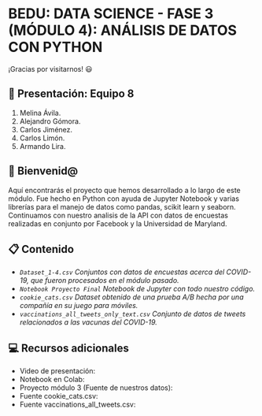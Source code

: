 # BEDU: DATA SCIENCE - FASE 3 (MÓDULO 4): ANÁLISIS DE DATOS CON PYTHON
¡Gracias por visitarnos! 😃

## 🙋 Presentación: Equipo 8
1. Melina Ávila.
3. Alejandro Gómora.
4. Carlos Jiménez.
5. Carlos Limón.
6. Armando Lira.

## 👋 Bienvenid@
Aquí encontrarás el proyecto que hemos desarrollado a lo largo de este módulo. Fue hecho en Python con ayuda de Jupyter Notebook y varias librerías para el manejo de datos como pandas, scikit learn y seaborn.
Continuamos con nuestro analisis de la API con datos de encuestas realizadas en conjunto por Facebook y la Universidad de Maryland.

## 📋 Contenido
- _```Dataset_1-4.csv``` Conjuntos con datos de encuestas acerca del COVID-19, que fueron procesados en el módulo pasado._
- _```Notebook Proyecto Final``` Notebook de Jupyter con todo nuestro código._
- _```cookie_cats.csv``` Dataset obtenido de una prueba A/B hecha por una compañía en su juego para móviles._
- _```vaccinations_all_tweets_only_text.csv``` Conjunto de datos de tweets relacionados a las vacunas del COVID-19._

## 💻 Recursos adicionales
- Video de presentación:
- Notebook en Colab:
- Proyecto módulo 3 (Fuente de nuestros datos):
- Fuente cookie_cats.csv:
- Fuente vaccinations_all_tweets.csv:
